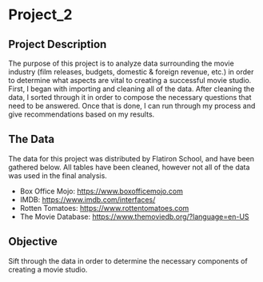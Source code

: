 # Project_2

## Project Description
The purpose of this project is to analyze data surrounding the movie industry (film releases, budgets, domestic & foreign revenue, etc.) in order to determine what aspects are vital to creating a successful movie studio. First, I began with importing and cleaning all of the data. After cleaning the data, I sorted through it in order to compose the necessary questions that need to be answered. Once that is done, I can run through my process and give recommendations based on my results.  

## The Data
The data for this project was distributed by Flatiron School, and have been gathered below. All tables have been cleaned, however not all of the data was used in the final analysis.
- Box Office Mojo: https://www.boxofficemojo.com
- IMDB: https://www.imdb.com/interfaces/
- Rotten Tomatoes: https://www.rottentomatoes.com
- The Movie Database: https://www.themoviedb.org/?language=en-US

## Objective
Sift through the data in order to determine the necessary components of creating a movie studio.
